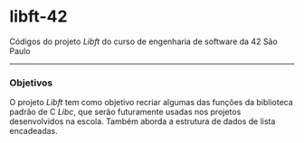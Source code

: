 # libft-42
Códigos do projeto *Libft* do curso de engenharia de software da 42 São Paulo

----

### Objetivos

O projeto *Libft* tem como objetivo recriar algumas das funções da biblioteca padrão de C *Libc*, que serão futuramente usadas nos projetos desenvolvidos na escola. Também aborda a estrutura de dados de lista encadeadas.

